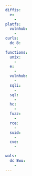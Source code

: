```yaml
---
diffis:
  e:
    -
platfs:
  vulnhub:
    -
curls:
  dc 8:
    -
functions:
  unix:
    -
  e:
    -
  vulnhub:
    -
  sqli:
    -
  sql:
    -
  hc:
    -
  fuzz:
    -
  rce:
    -
  suid:
    -
  cve:
    -

wals:
  dc 8wu:
    -
---
```

